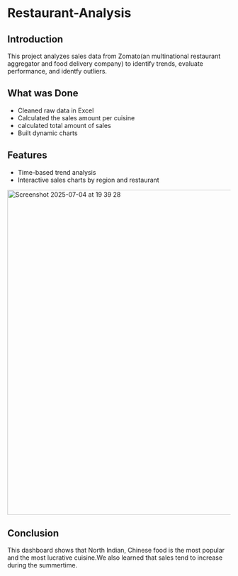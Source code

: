 # Restaurant-Analysis

## Introduction
This project analyzes sales data from Zomato(an multinational restaurant aggregator and food delivery company) to identify trends, evaluate performance, and identfy outliers.

## What was Done
- Cleaned raw data in Excel
- Calculated the sales amount per cuisine
- calculated total amount of sales
- Built dynamic charts

 ## Features 
 - Time-based trend analysis
 - Interactive sales charts by region and restaurant

<img width="735" alt="Screenshot 2025-07-04 at 19 39 28" src="https://github.com/user-attachments/assets/9a9d8f64-2f60-4770-a207-65240f29cb7e" />


## Conclusion
This dashboard shows that North Indian, Chinese food is the most popular and the most lucrative
cuisine.We also learned that sales tend to increase during the summertime.
